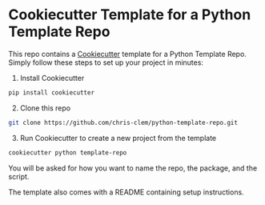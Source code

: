 # Cookiecutter Template for a Python Template Repo

This repo contains a [Cookiecutter](https://cookiecutter.readthedocs.io/en/1.7.0/) template for a Python Template Repo.
Simply follow these steps to set up your project in minutes:
1. Install Cookiecutter
 ```bash
pip install cookiecutter
```

2. Clone this repo
 ```bash
git clone https://github.com/chris-clem/python-template-repo.git
```

3. Run Cookiecutter to create a new project from the template
 ```bash
cookiecutter python template-repo
```
You will be asked for how you want to name the repo, the package, and the script.

The template also comes with a README containing setup instructions.
